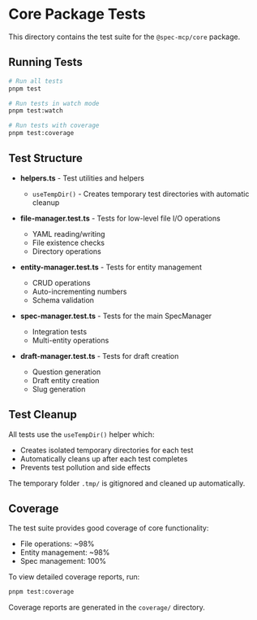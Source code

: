 # Core Package Tests

This directory contains the test suite for the `@spec-mcp/core` package.

## Running Tests

```bash
# Run all tests
pnpm test

# Run tests in watch mode
pnpm test:watch

# Run tests with coverage
pnpm test:coverage
```

## Test Structure

- **helpers.ts** - Test utilities and helpers
  - `useTempDir()` - Creates temporary test directories with automatic cleanup

- **file-manager.test.ts** - Tests for low-level file I/O operations
  - YAML reading/writing
  - File existence checks
  - Directory operations

- **entity-manager.test.ts** - Tests for entity management
  - CRUD operations
  - Auto-incrementing numbers
  - Schema validation

- **spec-manager.test.ts** - Tests for the main SpecManager
  - Integration tests
  - Multi-entity operations

- **draft-manager.test.ts** - Tests for draft creation
  - Question generation
  - Draft entity creation
  - Slug generation

## Test Cleanup

All tests use the `useTempDir()` helper which:
- Creates isolated temporary directories for each test
- Automatically cleans up after each test completes
- Prevents test pollution and side effects

The temporary folder `.tmp/` is gitignored and cleaned up automatically.

## Coverage

The test suite provides good coverage of core functionality:
- File operations: ~98%
- Entity management: ~98%
- Spec management: 100%

To view detailed coverage reports, run:
```bash
pnpm test:coverage
```

Coverage reports are generated in the `coverage/` directory.

